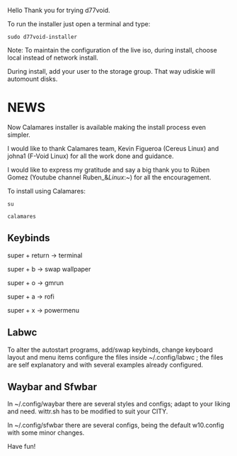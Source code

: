 Hello
Thank you for trying d77void.

To run the installer just open a terminal and type:

```
sudo d77void-installer
```

Note: 
To maintain the configuration of the live iso, during install, choose local instead of network install.

During install, add your user to the storage group. That way udiskie will automount disks.

# NEWS

Now Calamares installer is available making the install process even simpler.

I would like to thank Calamares team, Kevin Figueroa (Cereus Linux) and johna1 (F-Void Linux) for all the work done and guidance.

I would like to express my gratitude and say a big thank you to Rúben Gomez (Youtube channel Ruben_&_Linux_:~) for all the encouragement.

To install using Calamares:

```
su

calamares
```

## Keybinds

super + return -> terminal

super + b -> swap wallpaper

super + o -> gmrun

super + a -> rofi

super + x -> powermenu

## Labwc

To alter the autostart programs, add/swap keybinds, change keyboard layout and menu items configure the files inside ~/.config/labwc ; the files are self explanatory and with several examples already configured.

## Waybar and Sfwbar

In ~/.config/waybar there are several styles and configs; adapt to your liking and need. wittr.sh has to be modified to suit your CITY.

In ~/.config/sfwbar there are several configs, being the default w10.config with some minor changes.

Have fun!
